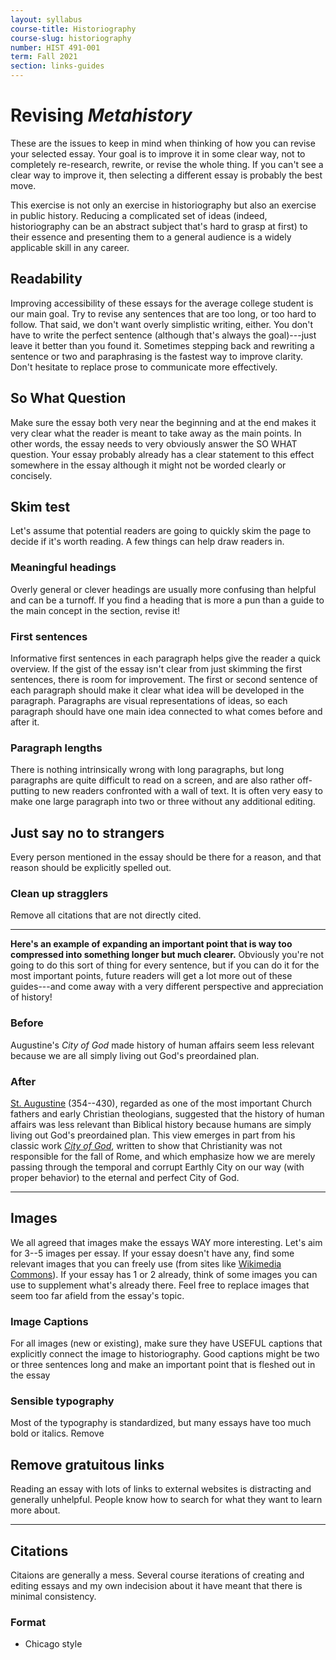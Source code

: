 ```yaml
---
layout: syllabus
course-title: Historiography
course-slug: historiography
number: HIST 491-001
term: Fall 2021
section: links-guides
---
```


# Revising _Metahistory_
These are the issues to keep in mind when thinking of how you can revise your selected essay. Your goal is to improve it in some clear way, not to completely re-research, rewrite, or revise the whole thing. If you can't see a clear way to improve it, then selecting a different essay is probably the best move.

This exercise is not only an exercise in historiography but also an exercise in public history. Reducing a complicated set of ideas (indeed, historiography can be an abstract subject that's hard to grasp at first) to their essence and presenting them to a general audience is a widely applicable skill in any career.


## Readability
Improving accessibility of these essays for the average college student is our main goal. Try to revise any sentences that are too long, or too hard to follow. That said, we don't want overly simplistic writing, either. You don't have to write the perfect sentence (although that's always the goal)---just leave it better than you found it. Sometimes stepping back and rewriting a sentence or two and paraphrasing is the fastest way to improve clarity. Don't hesitate to replace prose to communicate more effectively.

## So What Question
Make sure the essay both very near the beginning and at the end makes it very clear what the reader is meant to take away as the main points. In other words, the essay needs to very obviously answer the SO WHAT question. Your essay probably already has a clear statement to this effect somewhere in the essay although it might not be worded clearly or concisely.


## Skim test
Let's assume that potential readers are going to quickly skim the page to decide if it's worth reading. A few things can help draw readers in.

### Meaningful headings
Overly general or clever headings are usually more confusing than helpful and can be a turnoff. If you find a heading that is more a pun than a guide to the main concept in the section, revise it!

### First sentences
Informative first sentences in each paragraph helps give the reader a quick overview. If the gist of the essay isn't clear from just skimming the first sentences, there is room for improvement. The first or second sentence of each paragraph should make it clear what idea will be developed in the paragraph. Paragraphs are visual representations of ideas, so each paragraph should have one main idea connected to what comes before and after it.

### Paragraph lengths
There is nothing intrinsically wrong with long paragraphs, but long paragraphs are quite difficult to read on a screen, and are also rather off-putting to new readers confronted with a wall of text. It is often very easy to make one large paragraph into two or three without any additional editing.


## Just say no to strangers
Every person mentioned in the essay should be there for a reason, and that reason should be explicitly spelled out.


### Clean up stragglers
Remove all citations that are not directly cited.

---
**Here's an example of expanding an important point that is way too compressed into something longer but much clearer.** Obviously you're not going to do this sort of thing for every sentence, but if you can do it for the most important points, future readers will get a lot more out of these guides---and come away with a very different perspective and appreciation of history!

### Before
Augustine's _City of God_ made history of human affairs seem less relevant because we are all simply living out God's preordained plan.

### After
[St. Augustine](https://en.wikipedia.org/wiki/Augustine_of_Hippo) (354--430), regarded as one of the most important Church fathers and early Christian theologians, suggested that the history of human affairs was less relevant than Biblical history because humans are simply living out God's preordained plan. This view emerges in part from his classic work [_City of God_](https://en.wikipedia.org/wiki/The_City_of_God), written to show that Christianity was not responsible for the fall of Rome, and which emphasize how we are merely passing through the temporal and corrupt Earthly City on our way (with proper behavior) to the eternal and perfect City of God.

---

## Images
We all agreed that images make the essays WAY more interesting. Let's aim for 3--5 images per essay. If your essay doesn't have any, find some relevant images that you can freely use (from sites like [Wikimedia Commons](https://commons.wikimedia.org/wiki/Main_Page)). If your essay has 1 or 2 already, think of some images you can use to supplement what's already there. Feel free to replace images that seem too far afield from the essay's topic.

### Image Captions
For all images (new or existing), make sure they have USEFUL captions that explicitly connect the image to historiography. Good captions might be two or three sentences long and make an important point that is fleshed out in the essay

### Sensible typography
Most of the typography is standardized, but many essays have too much bold or italics. Remove

## Remove gratuitous links
Reading an essay with lots of links to external websites is distracting and generally unhelpful. People know how to search for what they want to learn more about.

---


## Citations
Citaions are generally a mess. Several course iterations of creating and editing essays and my own indecision about it have meant that there is minimal consistency.

### Format
- Chicago style
